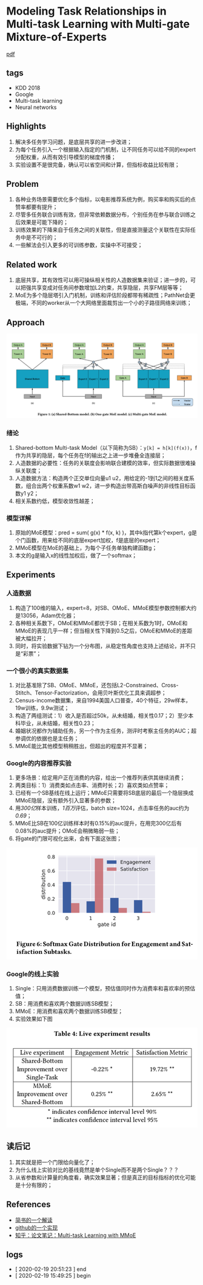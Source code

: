 # Modeling Task Relationships in Multi-task Learning with Multi-gate Mixture-of-Experts
[pdf](https://dl.acm.org/doi/pdf/10.1145/3219819.3220007?download=true)

## tags
* KDD 2018
* Google
* Multi-task learning
* Neural networks

## Highlights
1. 解决多任务学习问题，是底层共享的进一步改进；
1. 为每个任务引入一个根据输入指定的门机制，让不同任务可以给不同的expert分配权重，从而有效引导模型的梯度传播；
1. 实验设置不是很完备，确认可以省空间和计算，但指标收益比较有限；

## Problem
1. 各种业务场景需要优化多个指标，以电影推荐系统为例，购买率和购买后的点赞率都要有提升；
1. 尽管多任务联合训练有效，但非常依赖数据分布，个别任务在参与联合训练之后效果是可能下降的；
1. 训练效果的下降来自于任务之间的关联性，但是直接测量这个关联性在实际任务中是不可行的；
1. 一些解法会引入更多的可训练参数，实操中不可接受；

## Related work
1. 底层共享，其有效性可以用可操纵相关性的人造数据集来验证；进一步的，可以把强共享变成对任务间参数增加L2约束，共享隐层，共享FM层等等；
1. MoE为多个隐层塔引入门机制，训练和评估阶段都带有稀疏性；PathNet会更极端，不同的worker从一个大网络里面裁剪出一个小的子路径网络来训练；

## Approach
![model](mmoe/model.png)

### 绪论
1. Shared-bottom Multi-task Model（以下简称为SB）：`y[k] = h[k](f(x))`，f作为共享的隐层，每个任务在f的输出之上进一步堆叠全连接层；
1. 人造数据的必要性：任务的关联度会影响联合建模的效率，但实际数据很难操纵关联度；
1. 人造数据方法：构造两个正交单位向量u1 u2，用给定的-1到1之间的相关度系数，组合出两个权重系数w1 w2，进一步构造出带高斯白噪声的非线性目标函数y1 y2；
1. 相关系数约低，模型收敛性越差；

### 模型详解
1. 原始的MoE模型：pred = sum( g(x) * f(x, k) )，其中k指代第k个expert，g是个门函数，用来给不同的底层expert加权，f是底层的expert；
1. MMoE模型在MoE的基础上，为每个子任务单独构建函数g；
1. 本文的g是输入x的线性加权后，做了一个softmax；

## Experiments
### 人造数据
1. 构造了100维的输入，expert=8，对SB、OMoE、MMoE模型参数控制都大约是13056，Adam优化器；
1. 各种相关系数下，OMoE和MMoE都优于SB；在相关系数为1时，OMoE和MMoE的表现几乎一样；但当相关性下降到0.5之后，OMoE和MMoE的差距被大幅拉开；
1. 同时，将实验数据下钻为一个分布图，从稳定性角度也支持上述结论，并不只是“彩票”；


### 一个很小的真实数据集
1. 对比基准除了SB、OMoE、MMoE，还包括L2-Constrained、Cross-Stitch、Tensor-Factorization，会用贝叶斯优化工具来调超参；
1. Census-income数据集，来自1994美国人口普查，40个特征，29w样本，19w训练，9.9w测试；
1. 构造了两组测试：1）收入是否超过50k，从未结婚，相关性0.17；2）至少本科毕业，从未结婚，相关性0.23；
1. 婚姻状况都作为辅助任务，另一个作为主任务，测评时考察主任务的AUC；超参调优的依据也是主任务；
1. MMoE能比其他模型稍稍胜出，但超出的程度并不显著；

### Google的内容推荐实验
1. 更多场景：给定用户正在消费的内容，给出一个推荐列表供其继续消费；
1. 两类目标：1）消费类如点击率、消费时长；2）喜欢类如点赞率；
1. 已经有一个SB基线在线上运行；MMoE只需要将SB底层的最后一个隐层换成MMoE隐层，没有额外引入显著多的参数；
1. 用*300亿*样本训练，*1百万*评估，batch size=1024，点击率任务的auc约为*0.69*；
1. MMoE比SB在100亿训练样本时有0.15%的auc提升，在用完300亿后有0.08%的auc提升；OMoE会稍微略弱一些；
1. 将gate的门限可视化出来，会有下面这张图；

![gate](mmoe/gate.png)

### Google的线上实验
1. Single：只用消费数据训练一个模型，预估值同时作为消费率和喜欢率的预估值；
1. SB：用消费和喜欢两个数据训练SB模型；
1. MMoE：用消费和喜欢两个数据训练SB模型；
1. 实验效果如下图

![live](mmoe/live.png)

## 读后记
1. 其实就是把一个门限给向量化了；
1. 为什么线上实验对比的基线竟然是单个Single而不是两个Single？？？
1. 从省参数和计算量的角度看，确实效果显著；但是真正的目标指标的优化可能是十分有限的；

## References
* [简书的一个解读](https://www.jianshu.com/p/01802d61d8b6)
* [github的一个实现](https://github.com/drawbridge/keras-mmoe)
* [知乎：论文笔记：Multi-task Learning with MMoE](https://zhuanlan.zhihu.com/p/55161704)

## logs
* [ 2020-02-19 20:51:23 ] end
* [ 2020-02-19 15:49:25 ] begin

